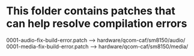 # This folder contains patches that can help resolve compilation errors

0001-audio-fix-build-error.patch --> hardware/qcom-caf/sm8150/audio/
0001-media-fix-build-error.patch --> hardware/qcom-caf/sm8150/media/

